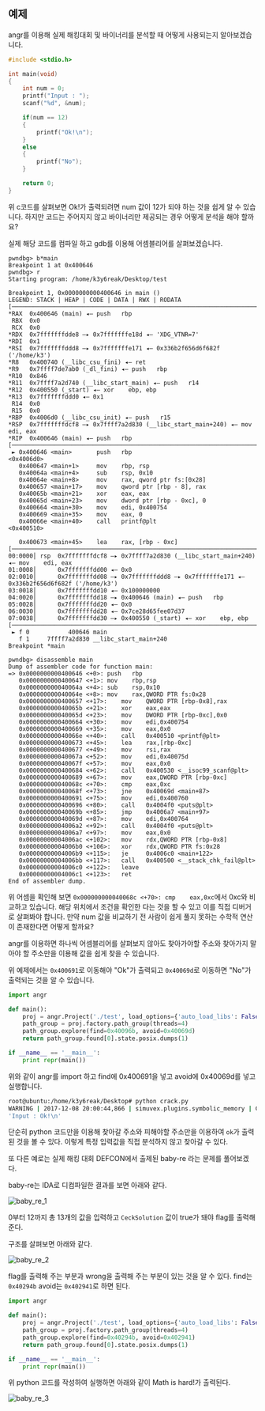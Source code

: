 ## 예제

angr를 이용해 실제 해킹대회 및 바이너리를 분석할 때 어떻게 사용되는지 알아보겠습니다.

```c
#include <stdio.h>

int main(void)
{
	int num = 0;
	printf("Input : ");
	scanf("%d", &num);

	if(num == 12)
	{
		printf("Ok!\n");
	}
	else
	{
		printf("No");
	}

	return 0;
}
```

위 c코드를 살펴보면 Ok!가 출력되려면 num 값이 12가 되야 하는 것을 쉽게 알 수 있습니다. 하지만 코드는 주어지지 않고 바이너리만 제공되는 경우 어떻게 분석을 해야 할까요?

실제 해당 코드를 컴파일 하고 gdb를 이용해 어셈블리어를 살펴보겠습니다.

```gdb
pwndbg> b*main
Breakpoint 1 at 0x400646
pwndbg> r
Starting program: /home/k3y6reak/Desktop/test 

Breakpoint 1, 0x0000000000400646 in main ()
LEGEND: STACK | HEAP | CODE | DATA | RWX | RODATA
[─────────────────────────────────────────────────────────────────────────REGISTERS─────────────────────────────────────────────────────────────────────────]
*RAX  0x400646 (main) ◂— push   rbp
 RBX  0x0
 RCX  0x0
*RDX  0x7fffffffdde8 —▸ 0x7fffffffe18d ◂— 'XDG_VTNR=7'
*RDI  0x1
*RSI  0x7fffffffddd8 —▸ 0x7fffffffe171 ◂— 0x336b2f656d6f682f ('/home/k3')
*R8   0x400740 (__libc_csu_fini) ◂— ret    
*R9   0x7ffff7de7ab0 (_dl_fini) ◂— push   rbp
*R10  0x846
*R11  0x7ffff7a2d740 (__libc_start_main) ◂— push   r14
*R12  0x400550 (_start) ◂— xor    ebp, ebp
*R13  0x7fffffffddd0 ◂— 0x1
 R14  0x0
 R15  0x0
*RBP  0x4006d0 (__libc_csu_init) ◂— push   r15
*RSP  0x7fffffffdcf8 —▸ 0x7ffff7a2d830 (__libc_start_main+240) ◂— mov    edi, eax
*RIP  0x400646 (main) ◂— push   rbp
[──────────────────────────────────────────────────────────────────────────DISASM───────────────────────────────────────────────────────────────────────────]
 ► 0x400646 <main>       push   rbp                           <0x4006d0>
   0x400647 <main+1>     mov    rbp, rsp
   0x40064a <main+4>     sub    rsp, 0x10
   0x40064e <main+8>     mov    rax, qword ptr fs:[0x28]
   0x400657 <main+17>    mov    qword ptr [rbp - 8], rax
   0x40065b <main+21>    xor    eax, eax
   0x40065d <main+23>    mov    dword ptr [rbp - 0xc], 0
   0x400664 <main+30>    mov    edi, 0x400754
   0x400669 <main+35>    mov    eax, 0
   0x40066e <main+40>    call   printf@plt                    <0x400510>
 
   0x400673 <main+45>    lea    rax, [rbp - 0xc]
[───────────────────────────────────────────────────────────────────────────STACK───────────────────────────────────────────────────────────────────────────]
00:0000│ rsp  0x7fffffffdcf8 —▸ 0x7ffff7a2d830 (__libc_start_main+240) ◂— mov    edi, eax
01:0008│      0x7fffffffdd00 ◂— 0x0
02:0010│      0x7fffffffdd08 —▸ 0x7fffffffddd8 —▸ 0x7fffffffe171 ◂— 0x336b2f656d6f682f ('/home/k3')
03:0018│      0x7fffffffdd10 ◂— 0x100000000
04:0020│      0x7fffffffdd18 —▸ 0x400646 (main) ◂— push   rbp
05:0028│      0x7fffffffdd20 ◂— 0x0
06:0030│      0x7fffffffdd28 ◂— 0x7ce28d65fee07d37
07:0038│      0x7fffffffdd30 —▸ 0x400550 (_start) ◂— xor    ebp, ebp
[─────────────────────────────────────────────────────────────────────────BACKTRACE─────────────────────────────────────────────────────────────────────────]
 ► f 0           400646 main
   f 1     7ffff7a2d830 __libc_start_main+240
Breakpoint *main

```

```gdb
pwndbg> disassemble main
Dump of assembler code for function main:
=> 0x0000000000400646 <+0>:	push   rbp
   0x0000000000400647 <+1>:	mov    rbp,rsp
   0x000000000040064a <+4>:	sub    rsp,0x10
   0x000000000040064e <+8>:	mov    rax,QWORD PTR fs:0x28
   0x0000000000400657 <+17>:	mov    QWORD PTR [rbp-0x8],rax
   0x000000000040065b <+21>:	xor    eax,eax
   0x000000000040065d <+23>:	mov    DWORD PTR [rbp-0xc],0x0
   0x0000000000400664 <+30>:	mov    edi,0x400754
   0x0000000000400669 <+35>:	mov    eax,0x0
   0x000000000040066e <+40>:	call   0x400510 <printf@plt>
   0x0000000000400673 <+45>:	lea    rax,[rbp-0xc]
   0x0000000000400677 <+49>:	mov    rsi,rax
   0x000000000040067a <+52>:	mov    edi,0x40075d
   0x000000000040067f <+57>:	mov    eax,0x0
   0x0000000000400684 <+62>:	call   0x400530 <__isoc99_scanf@plt>
   0x0000000000400689 <+67>:	mov    eax,DWORD PTR [rbp-0xc]
   0x000000000040068c <+70>:	cmp    eax,0xc
   0x000000000040068f <+73>:	jne    0x40069d <main+87>
   0x0000000000400691 <+75>:	mov    edi,0x400760
   0x0000000000400696 <+80>:	call   0x4004f0 <puts@plt>
   0x000000000040069b <+85>:	jmp    0x4006a7 <main+97>
   0x000000000040069d <+87>:	mov    edi,0x400764
   0x00000000004006a2 <+92>:	call   0x4004f0 <puts@plt>
   0x00000000004006a7 <+97>:	mov    eax,0x0
   0x00000000004006ac <+102>:	mov    rdx,QWORD PTR [rbp-0x8]
   0x00000000004006b0 <+106>:	xor    rdx,QWORD PTR fs:0x28
   0x00000000004006b9 <+115>:	je     0x4006c0 <main+122>
   0x00000000004006bb <+117>:	call   0x400500 <__stack_chk_fail@plt>
   0x00000000004006c0 <+122>:	leave  
   0x00000000004006c1 <+123>:	ret    
End of assembler dump.

```

위 어셈을 확인해 보면 `0x000000000040068c <+70>:	cmp    eax,0xc`에서 0xc와 비교하고 있습니다. 해당 위치에서 조건을 확인한 다는 것을 할 수 있고 이를 직접 디버거로 살펴봐야 합니다.
만약 num 값을 비교하기 전 사람이 쉽게 풀지 못하는 수학적 연산이 존재한다면 어떻게 할까요?

angr를 이용하면 하나씩 어셈블리어를 살펴보지 않아도 찾아가야할 주소와 찾아가지 말아야 할 주소만을 이용해 값을 쉽게 찾을 수 있습니다.

위 예제에서는 `0x400691`로 이동해야 "Ok"가 출력되고 `0x40069d`로 이동하면 "No"가 출력되는 것을 알 수 있습니다.

```python
import angr

def main():
	proj = angr.Project('./test', load_options={'auto_load_libs': False})
	path_group = proj.factory.path_group(threads=4)
	path_group.explore(find=0x40096b, avoid=0x40069d)
	return path_group.found[0].state.posix.dumps(1)

if __name__ == '__main__':
	print repr(main())
```


위와 같이 angr를 import 하고 find에 0x400691을 넣고 avoid에 0x40069d를 넣고 실행합니다.

```bash
root@ubuntu:/home/k3y6reak/Desktop# python crack.py 
WARNING | 2017-12-08 20:00:44,866 | simuvex.plugins.symbolic_memory | Concretizing symbolic length. Much sad; think about implementing.
'Input : Ok!\n'
```

단순히 python 코드만을 이용해 찾아갈 주소와 피해야할 주소만을 이용하여 `ok`가 출력된 것을 볼 수 있다. 이렇게 특정 입력값을 직접 분석하지 않고 찾아갈 수 있다.


또 다른 예로는 실제 해킹 대회 DEFCON에서 출제된 baby-re 라는 문제를 풀어보겠다.

baby-re는 IDA로 디컴파일한 결과를 보면 아래와 같다.

![baby_re_1](http://)

0부터 12까지 총 13개의 값을 입력하고 `CeckSolution` 값이 true가 돼야 flag를 출력해준다.

구조를 살펴보면 아래와 같다.

![baby_re_2](http://)

flag를 출력해 주는 부분과 wrong을 출력해 주는 부분이 있는 것을 알 수 있다. find는 `0x40294b` avoid는 `0x402941`로 하면 된다.

```python
import angr

def main():
	proj = angr.Project('./test', load_options={'auto_load_libs': False})
	path_group = proj.factory.path_group(threads=4)
	path_group.explore(find=0x40294b, avoid=0x402941)
	return path_group.found[0].state.posix.dumps(1)

if __name__ == '__main__':
	print repr(main())
```

위 python 코드를 작성하여 실행하면 아래와 같이 Math is hard!가 출력된다.

![baby_re_3](http://)